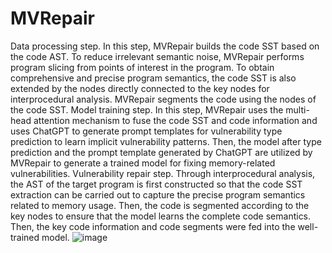 # MVRepair

Data processing step. In this step, MVRepair builds the code SST based on the code AST. To reduce irrelevant semantic noise, MVRepair performs program slicing from points of interest in the program. To obtain comprehensive and precise program semantics, the code SST is also extended by the nodes directly connected to the key nodes for interprocedural analysis. MVRepair segments the code using the nodes of the code SST.
Model training step. In this step, MVRepair uses the multi-head attention mechanism to fuse the code SST and code information and uses ChatGPT to generate prompt templates for vulnerability type prediction to learn implicit vulnerability patterns. Then, the model after type prediction and the prompt template generated by ChatGPT are utilized by MVRepair to generate a trained model for fixing memory-related vulnerabilities.
Vulnerability repair step. Through interprocedural analysis, the AST of the target program is first constructed so that the code SST extraction can be carried out to capture the precise program semantics related to memory usage. Then, the code is segmented according to the key nodes to ensure that the model learns the complete code semantics. Then, the key code information and code segments were fed into the well-trained model.
![image](https://github.com/user-attachments/assets/f323ae5f-9d0e-42c7-837f-9f2d71e21423)
